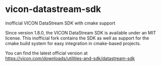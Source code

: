 # vicon-datastream-sdk
inofficial VICON DataStream SDK with cmake support

Since version 1.8.0, the VICON DataStream SDK is available under an MIT license. This inofficial fork
contains the SDK as well as support for the cmake build system for easy integration in cmake-based projects.

You can find the latest official version at https://vicon.com/downloads/utilities-and-sdk/datastream-sdk
